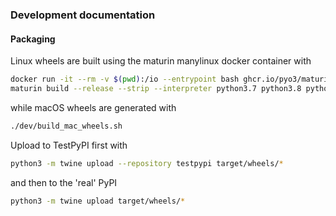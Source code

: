 ### Development documentation

#### Packaging
Linux wheels are built using the maturin manylinux docker container with

```bash
docker run -it --rm -v $(pwd):/io --entrypoint bash ghcr.io/pyo3/maturin:main
maturin build --release --strip --interpreter python3.7 python3.8 python3.9 python3.10
```

while macOS wheels are generated with
```bash
./dev/build_mac_wheels.sh
```

Upload to TestPyPI first with
```bash
python3 -m twine upload --repository testpypi target/wheels/*
```

and then to the 'real' PyPI

```bash
python3 -m twine upload target/wheels/*
```
